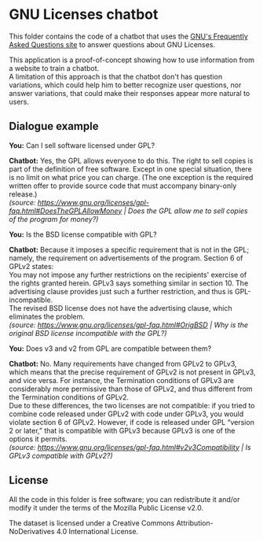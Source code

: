 # GNU Licenses chatbot

This folder contains the code of a chatbot that uses the [GNU's Frequently Asked Questions site](https://www.gnu.org/licenses/gpl-faq.html) to answer questions about GNU Licenses.

This application is a proof-of-concept showing how to use information from a website to train a chatbot.  
A limitation of this approach is that the chatbot don't has question variations, which could help him to better recognize user questions, nor answer variations, that could make their responses appear more natural to users.

## Dialogue example

**You:** Can I sell software licensed under GPL?

**Chatbot:** Yes, the GPL allows everyone to do this. The right to sell copies is part of the definition of free software. Except in one special situation, there is no limit on what price you can charge. (The one exception is the required written offer to provide source code that must accompany binary-only release.)  
_(source: https://www.gnu.org/licenses/gpl-faq.html#DoesTheGPLAllowMoney | Does the GPL allow me to sell copies of the program for money?)_

**You:** Is the BSD license compatible with GPL?

**Chatbot:** Because it imposes a specific requirement that is not in the GPL; namely, the requirement on advertisements of the program. Section 6 of GPLv2 states:  
You may not impose any further restrictions on the recipients' exercise of the rights granted herein.
GPLv3 says something similar in section 10. The advertising clause provides just such a further restriction, and thus is GPL-incompatible.  
The revised BSD license does not have the advertising clause, which eliminates the problem.  
_(source: https://www.gnu.org/licenses/gpl-faq.html#OrigBSD | Why is the original BSD license incompatible with the GPL?)_

**You:** Does v3 and v2 from GPL are compatible between them?

**Chatbot:** No. Many requirements have changed from GPLv2 to GPLv3, which means that the precise requirement of GPLv2 is not present in GPLv3, and vice versa. For instance, the Termination conditions of GPLv3 are considerably more permissive than those of GPLv2, and thus different from the Termination conditions of GPLv2.  
Due to these differences, the two licenses are not compatible: if you tried to combine code released under GPLv2 with code under GPLv3, you would violate section 6 of GPLv2.
However, if code is released under GPL “version 2 or later,” that is compatible with GPLv3 because GPLv3 is one of the options it permits.  
_(source: https://www.gnu.org/licenses/gpl-faq.html#v2v3Compatibility | Is GPLv3 compatible with GPLv2?)_

## License

All the code in this folder is free software; you can redistribute it and/or modify it under the terms of the Mozilla Public License v2.0.

The dataset is licensed under a Creative
Commons Attribution-NoDerivatives 4.0 International License.
